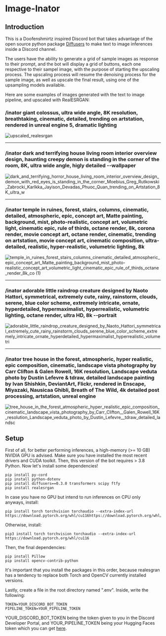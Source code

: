 # Image-Inator

## Introduction

This is a Doofenshmirtz inspired Discord bot that takes advantage of the open source python package [Diffusers](https://huggingface.co/blog/stable_diffusion) to make text to image inferences inside a Discord channel.

The users have the ability to generate a grid of sample images as response to their prompt, and the bot will display a grid of buttons, each one respective to their sampel image, with the purpose of starting the upscaling process. The upscaling process will resume the denoising process for the sample image, as well as upscale the final result, using one of the upsampling models available.

Here are some examples of images generated with the text to image pipeline, and upscaled with RealESRGAN:

### /inator giant colossus, ultra wide angle, 8K resolution, breathtaking, cinematic, detailed, trending on artstation, rendered in unreal engine 5, dramatic lighting
![upscaled_realesrgan](https://user-images.githubusercontent.com/75852333/193890780-5c0e6340-e3f7-4fd0-abd0-5e8b2e693393.png)

---

### /inator dark and terrifying house living room interior overview design, haunting creepy demon is standing in the corner of the room, 8K, ultra wide angle, higly detailed --wallpaper
![dark_and_terrifying_horror_house_living_room_interior_overview_design_demon_with_red_eyes_is_standing_in_the_corner_Moebius_Greg_Rutkowski_Zabrocki_Karlkka_Jayison_Devadas_Phuoc_Quan_trending_on_Artstation_8K_ultra_w](https://user-images.githubusercontent.com/75852333/194189523-02b811e0-9d7a-4e3f-9452-7d979b6bd8b1.png)

---

### /inator temple in ruines, forest, stairs, columns, cinematic, detailed, atmospheric, epic, concept art, Matte painting, background, mist, photo-realistic, concept art, volumetric light, cinematic epic, rule of thirds, octane render, 8k, corona render, movie concept art, octane render, cinematic, trending on artstation, movie concept art, cinematic composition, ultra-detailed, realistic, hyper-realistic, volumetric lighting, 8k
![temple_in_ruines_forest_stairs_columns_cinematic_detailed_atmospheric_epic_concept_art_Matte_painting_background_mist_photo-realistic_concept_art_volumetric_light_cinematic_epic_rule_of_thirds_octane_render_8k_co (1)](https://user-images.githubusercontent.com/75852333/193936790-f19d2e4d-83ad-492b-b302-3581f1cb043a.png)

---

### /inator adorable little raindrop creature designed by Naoto Hattori, symmetrical, extremely cute, rainy, rainstorm, clouds, serene, blue color scheme, extremely intricate, ornate, hyperdetailed, hypermaximalist, hyperrealistic, volumetric lighting, octane render, ultra HD, 8k --portrait
![adorable_little_raindrop_creature_designed_by_Naoto_Hattori_symmetrical_extremely_cute_rainy_rainstorm_clouds_serene_blue_color_scheme_extremely_intricate_ornate_hyperdetailed_hypermaximalist_hyperrealistic_volumetri](https://user-images.githubusercontent.com/75852333/194190449-900c4672-ded6-4dc5-8458-3a3f853a08b3.png)

---

### /inator tree house in the forest, atmospheric, hyper realistic, epic composition, cinematic, landscape vista photography by Carr Clifton & Galen Rowell, 16K resolution, Landscape veduta photo by Dustin Lefevre & tdraw, detailed landscape painting by Ivan Shishkin, DeviantArt, Flickr, rendered in Enscape, Miyazaki, Nausicaa Ghibli, Breath of The Wild, 4k detailed post processing, artstation, unreal engine
![tree_house_in_the_forest_atmospheric_hyper_realistic_epic_composition_cinematic_landscape_vista_photography_by_Carr_Clifton__Galen_Rowell_16K_resolution_Landscape_veduta_photo_by_Dustin_Lefevre__tdraw_detailed_landsc](https://user-images.githubusercontent.com/75852333/194189909-a5645ceb-2ec1-4771-90d8-bd8fe2c36b3e.png)


## Setup

First of all, for better performing inferences, a high-memory (>= 10 GB) NVIDIA GPU is advised. Make sure you have installed the most recent drivers and CUDA toolkit. Then, this version of the bot requires > 3.8 Python. Now let's install some dependencies!

```
pip install py-cord
pip install python-dotenv
pip install diffusers==0.3.0 transformers scipy ftfy
pip install realesrgan
```

In case you have no GPU but intend to run inferences on CPU only anyways, install:

```
pip install torch torchvision torchaudio --extra-index-url https://download.pytorch.org/whl/cu116https://download.pytorch.org/whl/cpu
```

Otherwise, install:

```
pip3 install torch torchvision torchaudio --extra-index-url https://download.pytorch.org/whl/cu116
```

Then, the final dependencies:

```
pip install Pillow
pip install opencv-contrib-python
```

It's important that you install the packages in this order, because realesgran has a tendency to replace both Torch and OpenCV currently installed versions.

Lastly, create a file in the root directory named ".env". Inside, write the following:

```
TOKEN=YOUR_DISCORD_BOT_TOKEN
PIPELINE_TOKEN=YOUR_PIPELINE_TOKEN
```

YOUR_DISCORD_BOT_TOKEN being the token given to you in the Discord Developer Portal, and YOUR_PIPELINE_TOKEN being your Hugging Faces token which you can get [here](https://huggingface.co/docs/hub/security-tokens).
